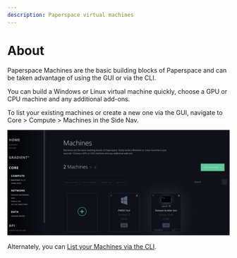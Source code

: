```yaml
---
description: Paperspace virtual machines
---
```


# About

Paperspace Machines are the basic building blocks of Paperspace and can be taken advantage of using the GUI or via the CLI.

You can build a Windows or Linux virtual machine quickly, choose a GPU or CPU machine and any additional add-ons.

To list your existing machines or create a new one via the GUI, navigate to Core &gt; Compute &gt; Machines in the Side Nav.

![Machines page in the GUI with two sample Machines](../.gitbook/assets/screen-shot-2019-07-11-at-6.34.25-pm.png)

Alternately, you can [List your Machines via the CLI](list-machines.md).

